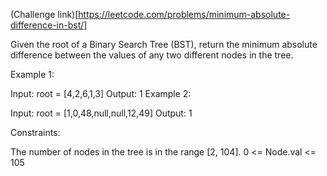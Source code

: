 (Challenge link)[https://leetcode.com/problems/minimum-absolute-difference-in-bst/]


Given the root of a Binary Search Tree (BST), return the minimum absolute difference between the values of any two different nodes in the tree.

 

Example 1:


Input: root = [4,2,6,1,3]
Output: 1
Example 2:


Input: root = [1,0,48,null,null,12,49]
Output: 1
 

Constraints:

The number of nodes in the tree is in the range [2, 104].
0 <= Node.val <= 105
